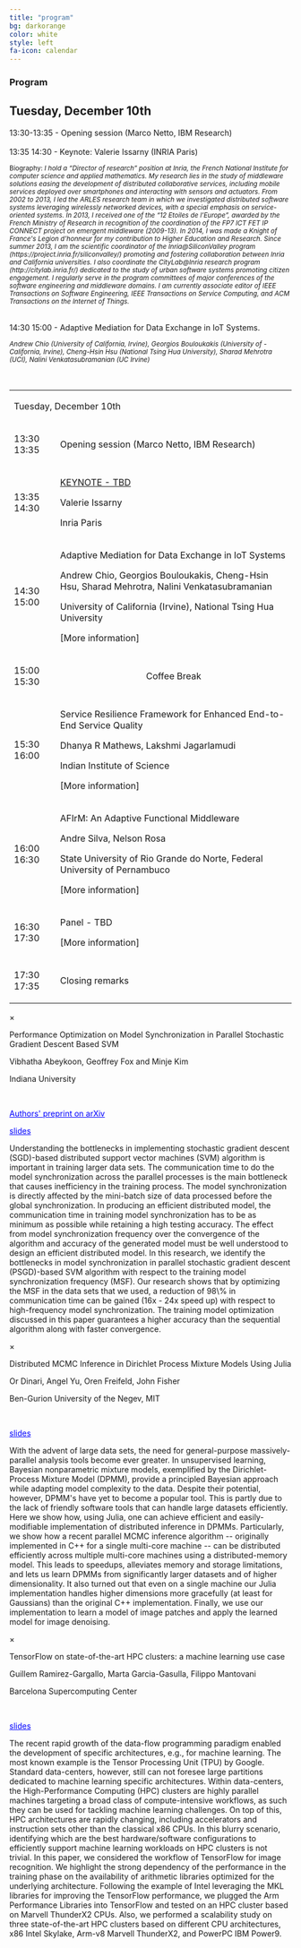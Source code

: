 ```yaml
---
title: "program"
bg: darkorange
color: white
style: left
fa-icon: calendar
---
```


<h3 id="papers">Program</h3>

<h2 id="papers">Tuesday, December 10th</h2>

13:30-13:35 - Opening session (Marco Netto, IBM Research)<br>
<br>
13:35 14:30 - Keynote: Valerie Issarny (INRIA Paris) <br>

<p><small> Biography: <i>I hold a “Director of research” position at Inria, the French National
Institute for computer science and applied mathematics. My research lies in the
study of middleware solutions easing the development of distributed
collaborative services, including mobile services deployed over smartphones and
interacting with sensors and actuators. From 2002 to 2013, I led the ARLES
research team in which we investigated distributed software systems leveraging
wirelessly networked devices, with a special emphasis on service-oriented
systems. In 2013, I received one of the “12 Etoiles de l’Europe”, awarded by the
French Ministry of Research in recognition of the coordination of the FP7 ICT
FET IP CONNECT project on emergent middleware (2009-13). In 2014, I was made
a Knight of France's Legion d’honneur for my contribution to Higher Education
and Research. Since summer 2013, I am the scientific coordinator of the
Inria@SiliconValley program (https://project.inria.fr/siliconvalley/) promoting
and fostering collaboration between Inria and California universities. I also
coordinate the CityLab@Inria research program (http://citylab.inria.fr/)
dedicated to the study of urban software systems promoting citizen engagement.
I regularly serve in the program committees of major conferences of the software
engineering and middleware domains. I am currently associate editor of IEEE
Transactions on Software Engineering, IEEE Transactions on Service Computing,
and ACM Transactions on the Internet of Things. </i></small></p>

<br>
14:30 15:00 -  Adaptive Mediation for Data Exchange in IoT Systems.
<p><small><i>Andrew Chio (University of California, Irvine), Georgios Bouloukakis (University of - California, Irvine), Cheng-Hsin Hsu (National Tsing Hua University), Sharad Mehrotra (UCI), Nalini Venkatasubramanian (UC Irvine)</i></small></p><br>


<table id="xxtable">
<tr id="xxtr"><td id="xxtd" colspan="2"><p id="xxhead1">Tuesday, December 10th</p></td></tr>

<tr id="xxtr"><td id="xxtd"><p id="xxp">13:30 13:35</p> </td><td id="xxtd"> <p id="xxbold">Opening session (Marco Netto, IBM Research)</p></td></tr>

<tr id="xxtr"><td id="xxtd"><p id="xxp">13:35 14:30</p> </td><td id="xxtd"> <p id="xxbold"><a href="https://hpml2019.github.io/#keynote">KEYNOTE - TBD</a></p><p id="xxit">Valerie Issarny</p><p id="xxp">Inria Paris</p></td></tr>

<tr id="xxtr"><td id="xxtd"><p id="xxp">14:30 15:00</p> </td><td id="xxtd"> <p id="xxbold">Adaptive Mediation for Data Exchange in IoT Systems</p><p id="xxit">Andrew Chio, Georgios Bouloukakis, Cheng-Hsin Hsu, Sharad Mehrotra, Nalini Venkatasubramanian </p><p id="xxp">University of California (Irvine), National Tsing Hua University</p> <p id="xxp"><a id="talk0btn" class="xxa">[More information]</a></p> </td></tr>

<tr id="xxtr"><td id="xxtd"><p id="xxp">15:00 15:30</p> </td><td id="xxtd"><center> <p id="xxp">Coffee Break</p></center></td></tr>

<tr id="xxtr"><td id="xxtd"><p id="xxp">15:30 16:00</p> </td><td id="xxtd"> <p id="xxbold">Service Resilience Framework for Enhanced End-to-End Service Quality</p><p id="xxit"> Dhanya R Mathews, Lakshmi Jagarlamudi </p><p id="xxp">Indian Institute of Science</p> <p id="xxp"><a id="talk1btn" class="xxa">[More information]</a></p> </td></tr>

<tr id="xxtr"><td id="xxtd"><p id="xxp">16:00 16:30</p> </td><td id="xxtd"> <p id="xxbold">AFIrM: An Adaptive Functional Middleware</p><p id="xxit">Andre Silva, Nelson Rosa </p><p id="xxp">State University of Rio Grande do Norte, Federal University of Pernambuco</p> <p id="xxp"><a id="talk2btn" class="xxa">[More information]</a></p> </td></tr>

<tr id="xxtr"><td id="xxtd"><p id="xxp">16:30 17:30</p> </td><td id="xxtd"> <p id="xxbold">Panel - TBD</p><p id="xxit"></p><p id="xxp"></p> <p id="xxp"><a id="talk3btn" class="xxa">[More information]</a></p> </td></tr>

<tr id="xxtr"><td id="xxtd"><p id="xxp">17:30 17:35</p> </td><td id="xxtd"><p id="xxbold">Closing remarks</p></td></tr>

</table>

<div id="talk0" class="modal">
  <div class="modal-content">
    <span id="close0" class="close">&times;</span>
    <p class="xxblack" id="xxbold">Performance Optimization on Model Synchronization in Parallel Stochastic Gradient Descent Based SVM</p>
    <p class="xxblack" id="xxit">Vibhatha Abeykoon, Geoffrey Fox and Minje Kim</p>
    <p class="xxblack" id="xxp">Indiana University</p>
    &nbsp;
    <p class="xxblack" id="xxit"><a href="https://arxiv.org/abs/1905.01219" style="color:blue">Authors' preprint on arXiv</a></p>
    <p class="xxblack" id="xxbold"><a href="slides/HPML-PSGDSVM.pptx.pdf" style="color:blue">slides</a></p>
    <p class="xxblack" id="xxp">Understanding the bottlenecks in implementing stochastic gradient descent (SGD)-based distributed support vector machines (SVM) algorithm is important in training larger data sets. The communication time to do the model synchronization across the parallel processes is the main bottleneck that causes inefficiency in the training process. The model synchronization is directly affected by the mini-batch size of data processed before the global synchronization. In producing an efficient distributed model, the communication time in training model synchronization has to be as minimum as possible while retaining a high testing accuracy. The effect from model synchronization frequency over the convergence of the algorithm and accuracy of the generated model must be well understood to design an efficient distributed model. In this research, we identify the bottlenecks in model synchronization in parallel stochastic gradient descent (PSGD)-based SVM algorithm with respect to the training model synchronization frequency (MSF). Our research shows that by optimizing the MSF in the data sets that we used, a reduction of 98\% in communication time can be gained (16x - 24x speed up) with respect to high-frequency model synchronization. The training model optimization discussed in this paper guarantees a higher accuracy than the sequential algorithm along with faster convergence.</p>
  </div>
</div>
<div id="talk1" class="modal">
  <div class="modal-content">
    <span id="close1" class="close">&times;</span>
    <p class="xxblack" id="xxbold">Distributed MCMC Inference in Dirichlet Process Mixture Models Using Julia</p>
    <p class="xxblack" id="xxit">Or Dinari, Angel Yu, Oren Freifeld, John Fisher</p>
    <p class="xxblack" id="xxp">Ben-Gurion University of the Negev, MIT</p>
    &nbsp;
    <p class="xxblack" id="xxbold"><a href="slides/talk.pdf" style="color:blue">slides</a></p>
    <p class="xxblack" id="xxp">With the advent of large data sets, the need for general-purpose massively-parallel analysis tools become ever greater. In unsupervised learning, Bayesian nonparametric mixture models, exemplified by the Dirichlet-Process Mixture Model (DPMM), provide a principled Bayesian approach while adapting model complexity to the data. Despite their potential, however, DPMM's have yet to become a popular tool. This is partly due to the lack of friendly software tools that can handle large datasets efficiently. Here we show how, using Julia, one can achieve efficient and easily-modifiable implementation of distributed inference in DPMMs. Particularly, we show how a recent parallel MCMC inference algorithm -- originally implemented in C++ for a single multi-core machine -- can be distributed efficiently across multiple multi-core machines using a distributed-memory model. This leads to speedups, alleviates memory and storage limitations, and lets us learn DPMMs from significantly larger datasets and of higher dimensionality. It also turned out that even on a single machine our Julia implementation handles higher dimensions more gracefully (at least for Gaussians) than the original C++ implementation. Finally, we use our implementation to learn a model of image patches and apply the learned model for image denoising.</p>
  </div>
</div>
<div id="talk2" class="modal">
  <div class="modal-content">
    <span id="close2" class="close">&times;</span>
    <p class="xxblack" id="xxbold">TensorFlow on state-of-the-art HPC clusters: a machine learning use case</p>
    <p class="xxblack" id="xxit">Guillem Ramirez-Gargallo, Marta Garcia-Gasulla, Filippo Mantovani</p>
    <p class="xxblack" id="xxp">Barcelona Supercomputing Center</p>
    &nbsp;
    <p class="xxblack" id="xxbold"><a href="slides/HPML19_TF_on_HPC_clusters_20190514_0828.pdf" style="color:blue">slides</a></p>
    <p class="xxblack" id="xxp">The recent rapid growth of the data-flow programming paradigm enabled the development of specific architectures, e.g., for machine learning. The most known example is the Tensor Processing Unit (TPU) by Google. Standard data-centers, however, still can not foresee large partitions dedicated to machine learning specific architectures. Within data-centers, the High-Performance Computing (HPC) clusters are highly parallel machines targeting a broad class of compute-intensive workflows, as such they can be used for tackling machine learning challenges. On top of this, HPC architectures are rapidly changing, including accelerators and instruction sets other than the classical x86 CPUs. In this blurry scenario, identifying which are the best hardware/software configurations to efficiently support machine learning workloads on HPC clusters is not trivial. In this paper, we considered the workflow of TensorFlow for image recognition. We highlight the strong dependency of the performance in the training phase on the availability of arithmetic libraries optimized for the underlying architecture. Following the example of Intel leveraging the MKL libraries for improving the TensorFlow performance, we plugged the Arm Performance Libraries into TensorFlow and tested on an HPC cluster based on Marvell ThunderX2 CPUs. Also, we performed a scalability study on three state-of-the-art HPC clusters based on different CPU architectures, x86 Intel Skylake, Arm-v8 Marvell ThunderX2, and PowerPC IBM Power9.</p>
  </div>
</div>

<script>
var pnum = 7
var modal = []
var btn = []
var span = []
var b2t = []
var c2t = []
for (i = 0; i < pnum; i++) {
    modal[i] = document.getElementById('talk' + i);
    btn[i] = document.getElementById('talk' + i + "btn");
    span[i] = document.getElementById("close" + i);
    b2t['talk' + i + 'btn'] = i;
    c2t['close' + i] = i;
}

// When the user clicks the button, open the modal 
for (k = 0; k < pnum; k++) {
    btn[k].onclick = function() {
        modal[b2t[this.id]].style.display = "block"; 
    }
}

// When the user clicks on <span> (x), close the modal
for (i = 0; i < pnum; i++) {
    span[i].onclick = function() {
        modal[c2t[this.id]].style.display = "none";
    }
}

// When the user clicks anywhere outside of the modal, close it
window.onclick = function(event) {
    for (i = 0; i < pnum; i++) {
        if (event.target == modal[i]) {
            modal[i].style.display = "none";
        }
    }
}
</script>
